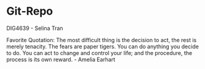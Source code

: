 # Git-Repo
DIG4639 - Selina Tran

Favorite Quotation:
The most difficult thing is the decision to act, the rest is merely tenacity. The fears are paper tigers. You can do anything you decide to do. You can act to change and control your life; and the procedure, the process is its own reward. - Amelia Earhart